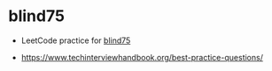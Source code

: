 # blind75

- LeetCode practice for [blind75](https://leetcode.com/discuss/general-discussion/460599/blind-75-leetcode-questions)

- https://www.techinterviewhandbook.org/best-practice-questions/